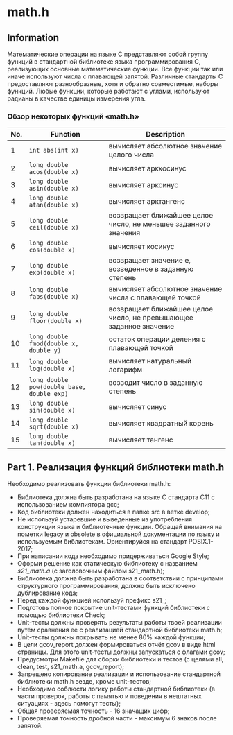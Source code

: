 # math.h

## Information

Математические операции на языке С представляют собой группу функций в стандартной библиотеке языка программирования С, реализующих основные математические функции. Все функции так или иначе используют числа с плавающей запятой. Различные стандарты C предоставляют разнообразные, хотя и обратно совместимые, наборы функций. Любые функции, которые работают с углами, используют радианы в качестве единицы измерения угла.  

### Обзор некоторых функций «math.h»

| No. | Function | Description |
| --- | -------- | ----------- |
| 1 | `int abs(int x)` | вычисляет абсолютное значение целого числа |
| 2 | `long double acos(double x)` | вычисляет арккосинус |
| 3 | `long double asin(double x)` | вычисляет арксинус |
| 4 | `long double atan(double x)` | вычисляет арктангенс |
| 5 | `long double ceil(double x)` | возвращает ближайшее целое число, не меньшее заданного значения |
| 6 | `long double cos(double x)` | вычисляет косинус |
| 7 | `long double exp(double x)` | возвращает значение e, возведенное в заданную степень |
| 8 | `long double fabs(double x)` | вычисляет абсолютное значение числа с плавающей точкой |
| 9 | `long double floor(double x)` | возвращает ближайшее целое число, не превышающее заданное значение |
| 10 | `long double fmod(double x, double y)` | остаток операции деления с плавающей точкой |
| 11 | `long double log(double x)` | вычисляет натуральный логарифм |
| 12 | `long double pow(double base, double exp)` | возводит число в заданную степень |
| 13 | `long double sin(double x)` | вычисляет синус |
| 14 | `long double sqrt(double x)` | вычисляет квадратный корень |
| 15 | `long double tan(double x)` | вычисляет тангенс |  




## Part 1. Реализация функций библиотеки math.h

Необходимо реализовать функции библиотеки math.h:

- Библиотека должна быть разработана на языке С стандарта C11 с использованием компиятора gcc;
- Код библиотеки должен находиться в папке src в ветке develop;  
- Не используй устаревшие и выведенные из употребления конструкции языка и библиотечные функции. Обращай внимания на пометки legacy и obsolete в официальной документации по языку и используемым библиотекам. Ориентируйся на стандарт POSIX.1-2017;
- При написании кода необходимо придерживаться Google Style;
- Оформи решение как статическую библиотеку с названием *s21_math.a* (с заголовочным файлом s21_math.h);
- Библиотека должна быть разработана в соответствии с принципами структурного программирования, должно быть исключено дублирование кода;
- Перед каждой функцией используй префикс s21_;
- Подготовь полное покрытие unit-тестами функций библиотеки c помощью библиотеки Check;
- Unit-тесты должны проверять результаты работы твоей реализации путём сравнения ее с реализацией стандартной библиотеки math.h;
- Unit-тесты должны покрывать не менее 80% каждой функции;
- В цели gcov_report должен формироваться отчёт gcov в виде html страницы. Для этого unit-тесты должны запускаться с флагами gcov;
- Предусмотри Makefile для сборки библиотеки и тестов (с целями all, clean, test, s21_math.a, gcov_report);
- Запрещено копирование реализации и использование стандартной библиотеки math.h везде, кроме unit-тестов;
- Необходимо соблюсти логику работы стандартной библиотеки (в части проверок, работы с памятью и поведения в нештатных ситуациях - здесь помогут тесты);
- Общая проверяемая точность - 16 значащих цифр;
- Проверяемая точность дробной части - максимум 6 знаков после запятой.
